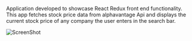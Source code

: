 Application developed to showcase React Redux front end functionality. This app fetches stock price data from alphavantage Api and displays the current stock price of any company the user enters in the search bar. 

![ScreenShot](https://raw.github.com/sprice36/CiscoCodingChallenge/master/src/img/screenshot2.JPG)
